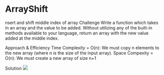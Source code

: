 # ArrayShift
nsert and shift middle index of array
Challenge
Write a function which takes in an array and the value to be added. Without utilizing any of the built-in methods
available to your language, return an array with the new value added at the middle index.

Approach & Efficiency
Time Complexity = O(n): We must copy n elements to the new array (where n is the size of the input array).
Space Compexity = O(n): We must create a new array of size n+1

Solution
![](https://www.google.com/search?tbs=simg:CAQSiQEJ712Kj-7-C3wafgsQsIynCBpiCmAIAxIojROME-4C7QKkCIEThBO_1HYUTvR3kPds02jTlPck22TTmPco_15z3dNBowkknIvsaV8ZfiI9Ef_1hNk_1dauZik420bVzq9UhCbA6J0EFsB1PINFKq20Mvv0k7jvIAQMCxCOrv4IGgoKCAgBEgSPI4GoDA&sxsrf=ALeKk03IE06krh5oJCeQ-at7AOmxW-jGSw:1594190941189&q=screenshot&tbm=isch&sa=X&ved=2ahUKEwiZrIOGiL3qAhWDJTQIHZM7DuEQwg4oAHoECAYQKA)

